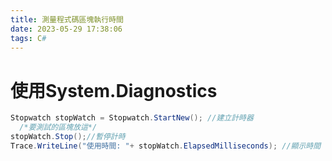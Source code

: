 ```yaml
---
title: 測量程式碼區塊執行時間
date: 2023-05-29 17:38:06
tags: C#
---
```

# 使用System.Diagnostics



```csharp
Stopwatch stopWatch = Stopwatch.StartNew(); //建立計時器
  /*要測試的區塊放這*/
stopWatch.Stop();//暫停計時
Trace.WriteLine("使用時間: "+ stopWatch.ElapsedMilliseconds); //顯示時間
```
